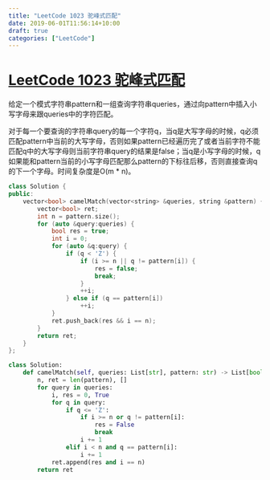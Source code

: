 ```yaml
---
title: "LeetCode 1023 驼峰式匹配"
date: 2019-06-01T11:56:14+10:00
draft: true
categories: ["LeetCode"]
---
```


# [LeetCode 1023 驼峰式匹配](https://leetcode-cn.com/problems/camelcase-matching/)

给定一个模式字符串pattern和一组查询字符串queries，通过向pattern中插入小写字母来跟queries中的字符匹配。

对于每一个要查询的字符串query的每一个字符q，当q是大写字母的时候，q必须匹配pattern中当前的大写字母，否则如果pattern已经遍历完了或者当前字符不能匹配q中的大写字母则当前字符串query的结果是false；当q是小写字母的时候，q如果能和pattern当前的小写字母匹配那么pattern的下标往后移，否则直接查询q的下一个字母。时间复杂度是O(m * n)。

```c++
class Solution {
public:
    vector<bool> camelMatch(vector<string> &queries, string &pattern) {
        vector<bool> ret;
        int n = pattern.size();
        for (auto &query:queries) {
            bool res = true;
            int i = 0;
            for (auto &q:query) {
                if (q < 'Z') {
                    if (i >= n || q != pattern[i]) {
                        res = false;
                        break;
                    }
                    ++i;
                } else if (q == pattern[i])
                    ++i;
            }
            ret.push_back(res && i == n);
        }
        return ret;
    }
};
```

```python
class Solution:
    def camelMatch(self, queries: List[str], pattern: str) -> List[bool]:
        n, ret = len(pattern), []
        for query in queries:
            i, res = 0, True
            for q in query:
                if q <= 'Z':
                    if i >= n or q != pattern[i]:
                        res = False
                        break
                    i += 1
                elif i < n and q == pattern[i]:
                    i += 1
            ret.append(res and i == n)
        return ret
```
